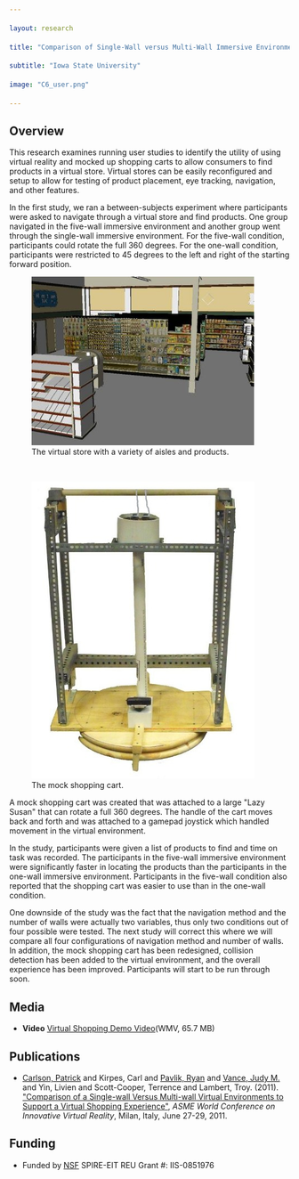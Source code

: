 ```yaml
---

layout: research

title: "Comparison of Single-Wall versus Multi-Wall Immersive Environments to Support a Virtual Shopping Experience"

subtitle: "Iowa State University"

image: "C6_user.png"

---
```


## Overview

This research examines running user studies to identify the utility of using virtual reality and mocked up shopping
carts to allow consumers to find products in a virtual store.  Virtual stores can be easily reconfigured and setup to
allow for testing of product placement, eye tracking, navigation, and other features.

In the first study, we ran a between-subjects experiment where participants were asked to navigate through a
virtual store and find products.  One group navigated in the five-wall immersive environment and another group
went through the single-wall immersive environment.  For the five-wall condition, participants could rotate the
full 360 degrees.  For the one-wall condition, participants were restricted to 45 degrees to the left and right
of the starting forward position.

<figure id="figure-1">
	<img src="store.jpg" alt="Virtual Store" title="Virtual Store">
	<figcaption>The virtual store with a variety of aisles and products.</figcaption>
</figure>

<br>

<figure id="figure-2">
	<img src="cart.jpg" alt="Mock Shopping Cart" title="Mock Shopping Cart">
	<figcaption>The mock shopping cart.</figcaption>
</figure>

A mock shopping cart was created that was attached to a large "Lazy Susan" that can rotate a full 360 degrees.
The handle of the cart moves back and forth and was attached to a gamepad joystick which handled movement in
the virtual environment.


In the study, participants were given a list of products to find and time on task was recorded.
The participants in the five-wall immersive environment were significantly faster in locating the products
than the participants in the one-wall immersive environment.  Participants in the five-wall condition also
reported that the shopping cart was easier to use than in the one-wall condition.

One downside of the study was the fact that the navigation method and the number of walls were
actually two variables, thus only two conditions out of four possible were tested.  The next
study will correct this where we will compare all four configurations of navigation method and number
of walls.  In addition, the mock shopping cart has been redesigned, collision detection has been
added to the virtual environment, and the overall experience has been improved.  Participants
will start to be run through soon.

## Media
- **Video** [Virtual Shopping Demo Video](Demo_Video.wmv)(WMV, 65.7 MB)


## Publications

- [Carlson, Patrick](http://hci.iastate.edu/~carlsonp/) and Kirpes, Carl and [Pavlik, Ryan](http://academic.cleardefinition.com/)
and [Vance, Judy M.](http://www.vrac.iastate.edu/~jmvance/) and Yin, Livien and Scott-Cooper, Terrence
and Lambert, Troy.  (2011).  ["Comparison of a Single-wall Versus Multi-wall Virtual Environments to Support a Virtual
Shopping Experience"](http://proceedings.asmedigitalcollection.asme.org/proceeding.aspx?articleid=1623673), _ASME World Conference on Innovative Virtual Reality_, Milan, Italy, June 27-29, 2011.


## Funding
- Funded by [NSF](http://www.nsf.gov) SPIRE-EIT REU Grant #: IIS-0851976

